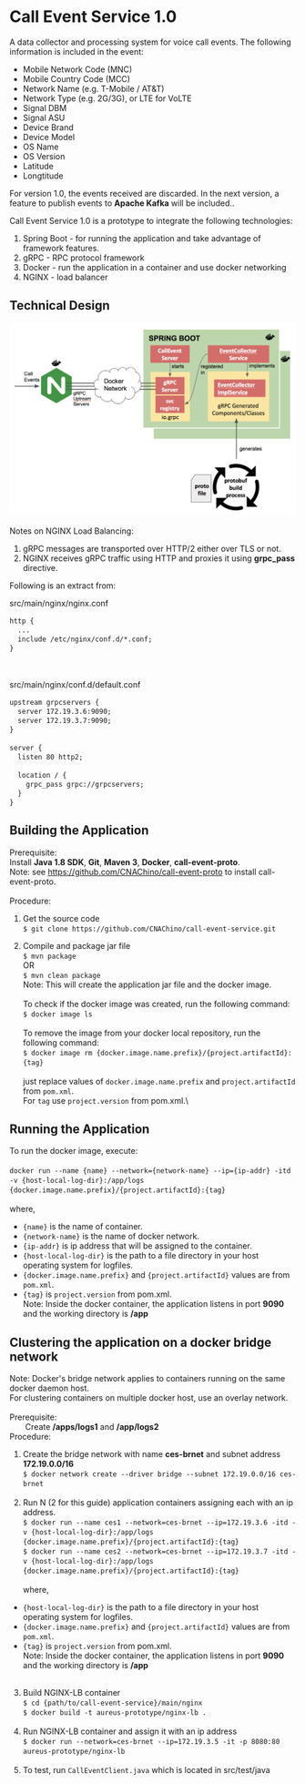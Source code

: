 # Call Event Service 1.0

A data collector and processing system for voice call events.  The following information is included in the event:

* Mobile Network Code (MNC) 
* Mobile Country Code (MCC) 
* Network Name (e.g. T-Mobile / AT&T)
* Network Type (e.g. 2G/3G), or LTE for VoLTE
* Signal DBM
* Signal ASU
* Device Brand
* Device Model
* OS Name
* OS Version
* Latitude
* Longtitude

For version 1.0, the events received are discarded.  In the next version, a feature to publish events to **Apache Kafka** will be included..

Call Event Service 1.0 is a prototype to integrate the following technologies:
1. Spring Boot - for running the application and take advantage of framework features.
2. gRPC - RPC protocol framework 
3. Docker - run the application in a container and use docker networking
4. NGINX - load balancer 
 
## Technical Design

![TD Image](appdesign.png)

Notes on NGINX Load Balancing:
1. gRPC messages are transported over HTTP/2 either over TLS or not.
2. NGINX receives gRPC traffic using HTTP and proxies it using **grpc_pass** directive.

Following is an extract from:

src/main/nginx/nginx.conf
~~~~
http {
  ...
  include /etc/nginx/conf.d/*.conf;
}
~~~~
&nbsp;\
&nbsp;\
src/main/nginx/conf.d/default.conf  
~~~~
upstream grpcservers {
  server 172.19.3.6:9090;
  server 172.19.3.7:9090;
}

server {
  listen 80 http2;

  location / {
    grpc_pass grpc://grpcservers;
  }
}
~~~~
## Building the Application
 Prerequisite:\
Install **Java 1.8 SDK**, **Git**, **Maven 3**, **Docker**, **call-event-proto**.\
Note:  see https://github.com/CNAChino/call-event-proto to install call-event-proto.\
&nbsp;\
Procedure:
1.  Get the source code\
`$ git clone https://github.com/CNAChino/call-event-service.git`

2.  Compile and package jar file\
`$ mvn package`\
OR\
`$ mvn clean package`\
Note:  This will create the application jar file and the docker image.\
&nbsp;\
To check if the docker image was created, run the following command:\
`$ docker image ls`\
&nbsp;\
To remove the image from your docker local repository, run the following command:\
`$ docker image rm {docker.image.name.prefix}/{project.artifactId}:{tag}`\
&nbsp;\
just replace values of `docker.image.name.prefix` and `project.artifactId` from `pom.xml`.\
For `tag` use `project.version` from pom.xml.\

## Running the Application

To run the docker image, execute:\
&nbsp;\
`docker run --name {name} --network={network-name} --ip={ip-addr} -itd -v {host-local-log-dir}:/app/logs {docker.image.name.prefix}/{project.artifactId}:{tag}`\
&nbsp;\
where,
* `{name}` is the name of container.
* `{network-name}` is the name of docker network.
* `{ip-addr}` is ip address that will be assigned to the container.
* `{host-local-log-dir}` is the  path to a file directory in your host operating system for logfiles.
* `{docker.image.name.prefix}` and `{project.artifactId}` values are from `pom.xml`.
* `{tag}` is `project.version` from pom.xml.
&nbsp;\
Note:  Inside the docker container,  the application listens in port **9090** and the working directory is **/app**


## Clustering the application on a docker bridge network

Note:  Docker's bridge network applies to containers running on the same docker daemon host.\
For clustering containers on multiple docker host, use an overlay network.\
&nbsp;\
Prerequisite:\
&nbsp;&nbsp;&nbsp;&nbsp;&nbsp;&nbsp;&nbsp;Create **/apps/logs1** and **/app/logs2**\
Procedure:
1.  Create the bridge network with name **ces-brnet** and subnet address **172.19.0.0/16**\
`$ docker network create --driver bridge --subnet 172.19.0.0/16 ces-brnet`\
&nbsp;
2.  Run N (2 for this guide) application containers assigning each with an ip address.\
`$ docker run --name ces1 --network=ces-brnet --ip=172.19.3.6 -itd -v {host-local-log-dir}:/app/logs {docker.image.name.prefix}/{project.artifactId}:{tag}`\
`$ docker run --name ces2 --network=ces-brnet --ip=172.19.3.7 -itd -v {host-local-log-dir}:/app/logs {docker.image.name.prefix}/{project.artifactId}:{tag}`\
&nbsp;\
where,
* `{host-local-log-dir}` is the  path to a file directory in your host operating system for logfiles.
* `{docker.image.name.prefix}` and `{project.artifactId}` values are from `pom.xml`.
* `{tag}` is `project.version` from pom.xml.
&nbsp;\
Note:  Inside the docker container,  the application listens in port **9090** and the working directory is **/app**\
&nbsp;
3.  Build NGINX-LB container\
`$ cd {path/to/call-event-service}/main/nginx`\
`$ docker build -t aureus-prototype/nginx-lb .`
&nbsp;\
&nbsp;
4.  Run NGINX-LB container and assign it with an ip address\
`$ docker run --network=ces-brnet --ip=172.19.3.5 -it -p 8080:80 aureus-prototype/nginx-lb`\
&nbsp;
5.  To test, run `CallEventClient.java` which is located in src/test/java
 
